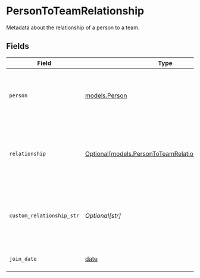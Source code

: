 # PersonToTeamRelationship

Metadata about the relationship of a person to a team.


## Fields

| Field                                                                                                      | Type                                                                                                       | Required                                                                                                   | Description                                                                                                | Example                                                                                                    |
| ---------------------------------------------------------------------------------------------------------- | ---------------------------------------------------------------------------------------------------------- | ---------------------------------------------------------------------------------------------------------- | ---------------------------------------------------------------------------------------------------------- | ---------------------------------------------------------------------------------------------------------- |
| `person`                                                                                                   | [models.Person](../models/person.md)                                                                       | :heavy_check_mark:                                                                                         | N/A                                                                                                        | {<br/>"name": "George Clooney",<br/>"obfuscatedId": "abc123"<br/>}                                         |
| `relationship`                                                                                             | [Optional[models.PersonToTeamRelationshipRelationship]](../models/persontoteamrelationshiprelationship.md) | :heavy_minus_sign:                                                                                         | The team member's relationship to the team. This defaults to MEMBER if not set.                            |                                                                                                            |
| `custom_relationship_str`                                                                                  | *Optional[str]*                                                                                            | :heavy_minus_sign:                                                                                         | Displayed name for the relationship if relationship is set to `OTHER`.                                     |                                                                                                            |
| `join_date`                                                                                                | [date](https://docs.python.org/3/library/datetime.html#date-objects)                                       | :heavy_minus_sign:                                                                                         | The team member's start date                                                                               |                                                                                                            |